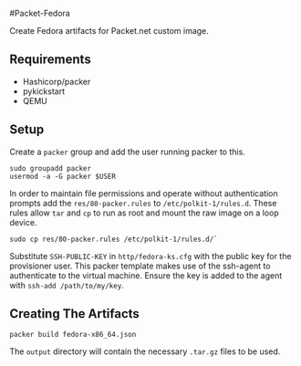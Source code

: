 #Packet-Fedora

Create Fedora artifacts for Packet.net custom image.

## Requirements
- Hashicorp/packer
- pykickstart
- QEMU

## Setup

Create a `packer` group and add the user running packer to this.

```
sudo groupadd packer
usermod -a -G packer $USER
```

In order to maintain file permissions and operate without authentication prompts
add the `res/80-packer.rules` to `/etc/polkit-1/rules.d`.  These rules allow
`tar` and `cp` to run as root and mount the raw image on a loop device.

```
sudo cp res/80-packer.rules /etc/polkit-1/rules.d/`
```

Substitute `SSH-PUBLIC-KEY` in `http/fedora-ks.cfg` with the public key
for the provisioner user.  This packer template makes use of the ssh-agent
to authenticate to the virtual machine.  Ensure the key is added to the agent
with `ssh-add /path/to/my/key`.

## Creating The Artifacts

```
packer build fedora-x86_64.json
```

The `output` directory will contain the necessary `.tar.gz` files to be used.
